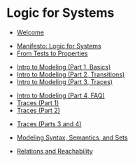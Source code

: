 # Logic for Systems

- [Welcome](./chapters/welcome.md)

<!-- Week 1 -->
- [Manifesto: Logic for Systems](./chapters/manifesto/manifesto.md)
- [From Tests to Properties](./chapters/properties/properties.md)

<!-- Week 2 -->
- [Intro to Modeling (Part 1, Basics)](./chapters/intro_modeling/intro_modeling_1.md)
- [Intro to Modeling (Part 2, Transitions)](./chapters/intro_modeling/intro_modeling_2.md)
- [Intro to Modeling (Part 3, Traces)](./chapters/intro_modeling/intro_modeling_3.md)

<!-- Week 3 -->
- [Intro to Modeling (Part 4, FAQ)](./chapters/intro_modeling/intro_modeling_4.md)
- [Traces (Part 1)](./chapters/finite_and_inductive/finite_and_inductive_1.md)
- [Traces (Part 2)](./chapters/finite_and_inductive/finite_and_inductive_2.md)

<!-- Week 4 -->
- [Traces (Parts 3 and 4)](./chapters/finite_and_inductive/finite_and_inductive_3.md)

<!-- Week 5 (right after long weekend -->
- [Modeling Syntax, Semantics, and Sets](./chapters/sets-and-boolean-logic/modeling-booleans-1.md)

<!-- Week 6 -->
- [Relations and Reachability](./chapters/sets-and-boolean-logic/modeling-booleans-1.md)


<!--

- [Domain-Specific Modeling](./chapters/dom_spec.md)
- [Froglet]()
- [Relations]()
- [Temporal Modeling](./chapters/temporal.md)
- [Glossary](./appendix/glossary.md)
- [Error Gallery](./appendix/errors.md) -->


